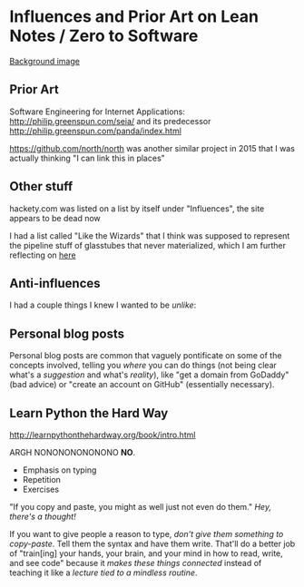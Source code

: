# Influences and Prior Art on Lean Notes / Zero to Software

[Background image](https://trello-backgrounds.s3.amazonaws.com/51901b73c30c061842001c4b/8c5e37143abe46f40c6dc9dde8023e23/influential.jpg)

## Prior Art

Software Engineering for Internet Applications: http://philip.greenspun.com/seia/ and its predecessor http://philip.greenspun.com/panda/index.html

https://github.com/north/north was another similar project in 2015 that I was actually thinking "I can link this in places"

## Other stuff

hackety.com was listed on a list by itself under "Influences", the site appears to be dead now

I had a list called "Like the Wizards" that I think was supposed to represent the pipeline stuff of glasstubes that never materialized, which I am further reflecting on [here](0350c64c-4975-42fc-91ca-92007cd9bcaa.md)

## Anti-influences

I had a couple things I knew I wanted to be *unlike*:

## Personal blog posts

Personal blog posts are common that vaguely pontificate on some of the concepts involved, telling you *where* you can do things (not being clear what's a *suggestion* and what's *reality*), like "get a domain from GoDaddy" (bad advice) or "create an account on GitHub" (essentially necessary).

## Learn Python the Hard Way

http://learnpythonthehardway.org/book/intro.html

ARGH NONONONONONONO **NO**.

- Emphasis on typing
- Repetition
- Exercises

"If you copy and paste, you might as well just not even do them." *Hey, there's a thought!*

If you want to give people a reason to type, *don't give them something to copy-paste*. Tell them the syntax and have them write. That'll do a better job of "train[ing] your hands, your brain, and your mind in how to read, write, and see code" because it *makes these things connected* instead of teaching it like a *lecture tied to a mindless routine*.
